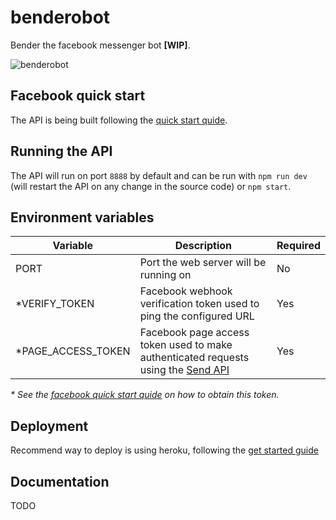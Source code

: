 # benderobot
Bender the facebook messenger bot **[WIP]**.

![benderobot](https://raw.githubusercontent.com/danillouz/benderobot/master/img/benderobot.png "benderobot")

## Facebook quick start
The API is being built following the [quick start quide](https://developers.facebook.com/docs/messenger-platform/quickstart).

## Running the API
The API will run on port `8888` by default and can be run with
`npm run dev` (will restart the API on any change in the source code) or `npm start`.

## Environment variables
| Variable | Description | Required |
| --- | --- | --- |
| PORT  | Port the web server will be running on  | No |
| *VERIFY_TOKEN | Facebook webhook verification token used to ping the configured URL | Yes |
| *PAGE_ACCESS_TOKEN | Facebook page access token used to make authenticated requests using the [Send API](https://developers.facebook.com/docs/messenger-platform/send-api-reference) | Yes |

_* See the [facebook quick start quide](https://developers.facebook.com/docs/messenger-platform/quickstart) on how to obtain this token._

## Deployment
Recommend way to deploy is using heroku, following the [get started guide](https://devcenter.heroku.com/articles/getting-started-with-nodejs#introduction)

## Documentation
TODO
